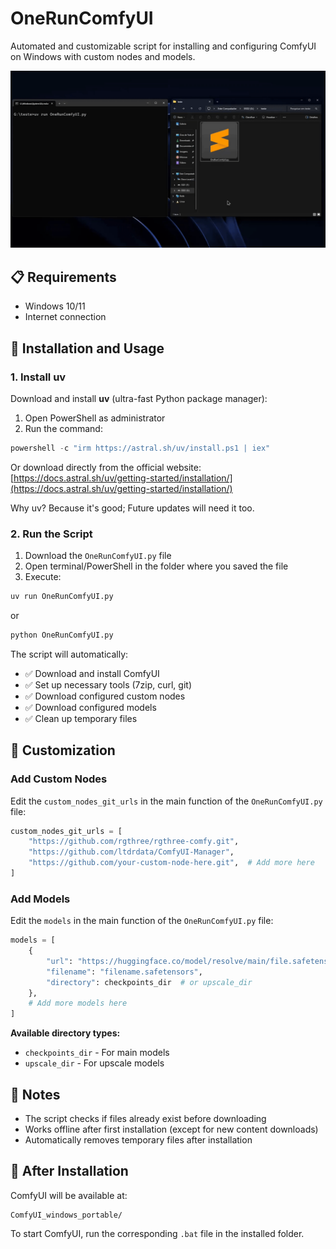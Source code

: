 # OneRunComfyUI

Automated and customizable script for installing and configuring ComfyUI on Windows with custom nodes and models.

![demo](assets/demo.gif)

## 📋 Requirements

- Windows 10/11
- Internet connection

## 🚀 Installation and Usage

### 1. Install uv

Download and install **uv** (ultra-fast Python package manager):

1. Open PowerShell as administrator
2. Run the command:
```powershell
powershell -c "irm https://astral.sh/uv/install.ps1 | iex"
```

Or download directly from the official website: [https://docs.astral.sh/uv/getting-started/installation/](https://docs.astral.sh/uv/getting-started/installation/)

Why uv? Because it's good; Future updates will need it too.

### 2. Run the Script

1. Download the `OneRunComfyUI.py` file
2. Open terminal/PowerShell in the folder where you saved the file
3. Execute:
```bash
uv run OneRunComfyUI.py
```
or
```bash
python OneRunComfyUI.py
```

The script will automatically:
- ✅ Download and install ComfyUI
- ✅ Set up necessary tools (7zip, curl, git)
- ✅ Download configured custom nodes
- ✅ Download configured models
- ✅ Clean up temporary files

## 🔧 Customization

### Add Custom Nodes

Edit the `custom_nodes_git_urls` in the main function of the `OneRunComfyUI.py` file:

```python
custom_nodes_git_urls = [
    "https://github.com/rgthree/rgthree-comfy.git",
    "https://github.com/ltdrdata/ComfyUI-Manager",
    "https://github.com/your-custom-node-here.git",  # Add more here
]
```

### Add Models

Edit the `models` in the main function of the `OneRunComfyUI.py` file:

```python
models = [
    {
        "url": "https://huggingface.co/model/resolve/main/file.safetensors",
        "filename": "filename.safetensors",
        "directory": checkpoints_dir  # or upscale_dir
    },
    # Add more models here
]
```

**Available directory types:**
- `checkpoints_dir` - For main models
- `upscale_dir` - For upscale models

## 📝 Notes

- The script checks if files already exist before downloading
- Works offline after first installation (except for new content downloads)
- Automatically removes temporary files after installation

## 🎯 After Installation

ComfyUI will be available at:
```
ComfyUI_windows_portable/
```

To start ComfyUI, run the corresponding `.bat` file in the installed folder.
